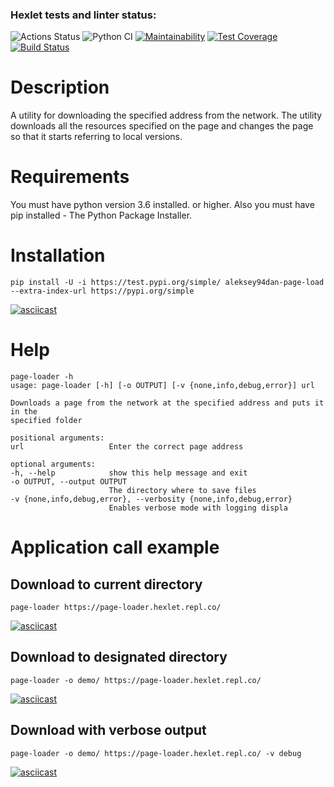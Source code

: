 ### Hexlet tests and linter status:
![Actions Status](https://github.com/Aleksey94Dan/python-project-lvl3//workflows/hexlet-check/badge.svg)
![Python CI](https://github.com/Aleksey94Dan/python-project-lvl3/workflows/Python%20CI/badge.svg?event=push)
[![Maintainability](https://api.codeclimate.com/v1/badges/2863440f6754f8f6819a/maintainability)](https://codeclimate.com/github/Aleksey94Dan/python-project-lvl3/maintainability)
[![Test Coverage](https://api.codeclimate.com/v1/badges/2863440f6754f8f6819a/test_coverage)](https://codeclimate.com/github/Aleksey94Dan/python-project-lvl3/test_coverage)
[![Build Status](https://travis-ci.org/Aleksey94Dan/python-project-lvl3.svg?branch=main)](https://travis-ci.org/Aleksey94Dan/python-project-lvl3)

# Description

A utility for downloading the specified address from the network. The utility downloads all the resources specified on the page and changes the page so that it starts referring to local versions.

# Requirements

You must have python version 3.6 installed. or higher.
Also you must have pip installed - The Python Package Installer.

# Installation

    pip install -U -i https://test.pypi.org/simple/ aleksey94dan-page-load --extra-index-url https://pypi.org/simple

[![asciicast](https://asciinema.org/a/A49DNS73dDzROGy622xSyv9RA.svg)](https://asciinema.org/a/A49DNS73dDzROGy622xSyv9RA)
# Help

    page-loader -h
    usage: page-loader [-h] [-o OUTPUT] [-v {none,info,debug,error}] url

    Downloads a page from the network at the specified address and puts it in the
    specified folder

    positional arguments:
    url                   Enter the correct page address

    optional arguments:
    -h, --help            show this help message and exit
    -o OUTPUT, --output OUTPUT
                          The directory where to save files
    -v {none,info,debug,error}, --verbosity {none,info,debug,error}
                          Enables verbose mode with logging displa

# Application call example

## Download to current directory

    page-loader https://page-loader.hexlet.repl.co/

[![asciicast](https://asciinema.org/a/bVCQzYJdN2d7Y7hfxgLxwAMh5.svg)](https://asciinema.org/a/bVCQzYJdN2d7Y7hfxgLxwAMh5)
## Download to designated directory

    page-loader -o demo/ https://page-loader.hexlet.repl.co/

[![asciicast](https://asciinema.org/a/ofN0lkj4tPCQeAvmcZrWllBHj.svg)](https://asciinema.org/a/ofN0lkj4tPCQeAvmcZrWllBHj)


## Download with verbose output

    page-loader -o demo/ https://page-loader.hexlet.repl.co/ -v debug

[![asciicast](https://asciinema.org/a/NTQwDXAQ3MDBZDQLTjMA5a3BQ.svg)](https://asciinema.org/a/NTQwDXAQ3MDBZDQLTjMA5a3BQ)
